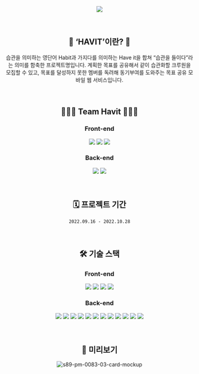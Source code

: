 <div align="center">

<img src="https://capsule-render.vercel.app/api?type=cylinder&color=5E43FF&height=100&section=header&text=HAVIT&fontSize=80&animation=twinkling&fontColor=ffffff&fontAlignY=55"/>
<br>
<br>
<br>

## 🔅 ‘HAVIT’이란? 🔅
습관을 의미하는 영단어 Habit과 가지다를 의미하는 Have it을 합쳐 “습관을 들이다”라는 의미를 함축한 프로젝트명입니다. 계획한 목표를 공유해서 같이 습관화할 크루원을 모집할 수 있고, 목표를 달성하지 못한 멤버를 독려해 동기부여를 도와주는 목표 공유 모바일 웹 서비스입니다.
<br>
<br>
<br>

## 👩🏻‍💻 Team Havit 🧑🏻‍💻
### Front-end
[<img src="https://img.shields.io/badge/리더 최준묵-181717?style=flat&logo=GitHub&logoColor=white"/>](https://github.com/dan-studio)
[<img src="https://img.shields.io/badge/신정민-181717?style=flat&logo=GitHub&logoColor=white"/>](https://github.com/MIINII)
[<img src="https://img.shields.io/badge/손다윤-181717?style=flat&logo=GitHub&logoColor=white"/>](https://github.com/wildgallop21)
### Back-end
[<img src="https://img.shields.io/badge/부리더 김성준-181717?style=flat&logo=GitHub&logoColor=white"/>](https://github.com/namuneo)
[<img src="https://img.shields.io/badge/김진이-181717?style=flat&logo=GitHub&logoColor=white"/>](https://github.com/kimjini97)
<br>
<br>
<br>

## 🗓 프로젝트 기간 
`2022.09.16 - 2022.10.28`
<br>
<br>
<br>

## 🛠 기술 스택
### Front-end
<img src="https://img.shields.io/badge/React-61DAFB?style=flat&logo=React&logoColor=white"/>
<img src="https://img.shields.io/badge/Redux-764ABC?style=flat&logo=Redux&logoColor=white"/>
<img src="https://img.shields.io/badge/React Query-FF4154?style=flat&logo=React Query&logoColor=white"/>
<img src="https://img.shields.io/badge/styled_components-DB7093?style=flat&logo=styled-components&logoColor=white"/>

### Back-end

<img src="https://img.shields.io/badge/Java-007396?style=flat&logo=Java&logoColor=white"/>
<img src="https://img.shields.io/badge/SpringBoot-6DB33F?style=flat&logo=SpringBoot&logoColor=white"/>
<img src="https://img.shields.io/badge/SpringSecurity-6DB33F?style=flat&logo=SpringSecurity&logoColor=white"/>
<img src="https://img.shields.io/badge/Gradle-02303A?style=flat&logo=Gradle&logoColor=white"/>
<img src="https://img.shields.io/badge/Apache Tomcat-F8DC75?style=flat&logo=Apache Tomcat&logoColor=white"/>
<img src="https://img.shields.io/badge/Hibernate-59666C?style=flat&logo=Hibernate&logoColor=white"/>
<img src="https://img.shields.io/badge/Amazon EC2-FF9900?style=flat&logo=Amazon EC2&logoColor=white"/>
<img src="https://img.shields.io/badge/Amazon RDS-527FFF?style=flat&logo=Amazon RDS&logoColor=white"/>
<img src="https://img.shields.io/badge/Amazon S3-569A31?style=flat&logo=Amazon S3&logoColor=white"/>
<img src="https://img.shields.io/badge/MySQL-4479A1?style=flat&logo=MySQL&logoColor=white"/>
<img src="https://img.shields.io/badge/JSON Web Tokens-000000?style=flat&logo=JSON Web Tokens&logoColor=white"/>
<img src="https://img.shields.io/badge/Postman-FF6C37?style=flat&logo=Postman&logoColor=white"/>
<br>
<br>
<br>

##  👀 미리보기
![s89-pm-0083-03-card-mockup](https://user-images.githubusercontent.com/110372162/195542343-da97aa80-bd5d-4cce-8f2e-b691417c3b8d.png)
